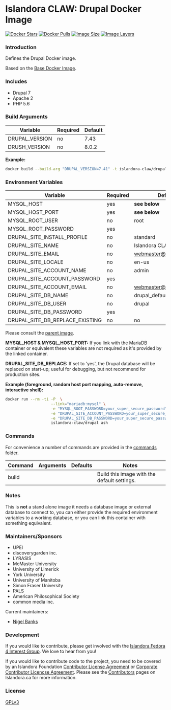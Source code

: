 # Islandora CLAW: Drupal Docker Image

[![Docker Stars](https://img.shields.io/docker/stars/islandora-claw/drupal.svg)](https://hub.docker.com/r/islandora-claw/drupal/)
[![Docker Pulls](https://img.shields.io/docker/pulls/islandora-claw/drupal.svg)](https://hub.docker.com/r/islandora-claw/drupal/)
[![Image Size](https://img.shields.io/imagelayers/image-size/islandora-claw/drupal/latest.svg)](https://imagelayers.io/?images=islandora-claw/drupal:latest)
[![Image Layers](https://img.shields.io/imagelayers/layers/islandora-claw/drupal/latest.svg)](https://imagelayers.io/?images=islandora-claw/drupal:latest)

### Introduction

Defines the Drupal Docker image. 

Based on the [Base Docker Image](https://github.com/Islandora-CLAW/docker-base).

### Includes

* Drupal 7
* Apache 2
* PHP 5.6

### Build Arguments

| Variable       | Required | Default |
|----------------|----------|---------|
| DRUPAL_VERSION | no       |    7.43 |
| DRUSH_VERSION  | no       |   8.0.2 |

**Example:**
```bash
docker build --build-arg "DRUPAL_VERSION=7.41" -t islandora-claw/drupal .
```

### Environment Variables

| Variable                        | Required | Default                 |
|---------------------------------|----------|-------------------------|
| MYSQL_HOST                      | yes      | **see below**           |
| MYSQL_HOST_PORT                 | yes      | **see below**           |
| MYSQL_ROOT_USER                 | no       | root                    |
| MYSQL_ROOT_PASSWORD             | yes      |                         |
| DRUPAL_SITE_INSTALL_PROFILE     | no       | standard                |
| DRUPAL_SITE_NAME                | no       | Islandora CLAW          |
| DRUPAL_SITE_EMAIL               | no       | webmaster@localhost.com |
| DRUPAL_SITE_LOCALE              | no       | en-us                   |
| DRUPAL_SITE_ACCOUNT_NAME        | no       | admin                   |
| DRUPAL_SITE_ACCOUNT_PASSWORD    | yes      |                         |
| DRUPAL_SITE_ACCOUNT_EMAIL       | no       | webmaster@localhost.com |
| DRUPAL_SITE_DB_NAME             | no       | drupal_default          |
| DRUPAL_SITE_DB_USER             | no       | drupal                  |
| DRUPAL_SITE_DB_PASSWORD         | yes      |                         |
| DRUPAL_SITE_DB_REPLACE_EXISTING | no       | no                      |

Please consult the
[parent image](https://github.com/Islandora-CLAW/docker-base).

**MYSQL_HOST & MYSQL_HOST_PORT:** If you link with the MariaDB container or
equivalent these variables are not required as it's provided by the linked
container.

**DRUPAL_SITE_DB_REPLACE:** If set to 'yes', the Drupal database will be
replaced on start-up; useful for debugging, but not recommend for production
sites.

**Example (foreground, random host port mapping, auto-remove, interactive shell):**
```bash
docker run --rm -ti -P  \
                    --link="mariadb:mysql" \
                    -e "MYSQL_ROOT_PASSWORD=your_super_secure_password" \
                    -e "DRUPAL_SITE_ACCOUNT_PASSWORD=your_super_secure_password" \
                    -e "DRUPAL_SITE_DB_PASSWORD=your_super_secure_password" \
                    islandora-claw/drupal ash
```

### Commands

For convenience a number of commands are provided in the [commands](/commands)
folder.

| Command | Arguments | Defaults | Notes                                       |
|---------|-----------|----------|---------------------------------------------|
| build   |           |          | Build this image with the default settings. |

### Notes

This is **not** a stand alone image it needs a database image or external
database to connect to, you can either provide the required environment
variables to a working database, or you can link this container with
something equivalent. 

### Maintainers/Sponsors

* UPEI
* discoverygarden inc.
* LYRASIS
* McMaster University
* University of Limerick
* York University
* University of Manitoba
* Simon Fraser University
* PALS
* American Philosophical Society
* common media inc.

Current maintainers:

* [Nigel Banks](https://github.com/nigelgbanks)

### Development

If you would like to contribute, please get involved with the
[Islandora Fedora 4 Interest Group](https://github.com/Islandora/Islandora-Fedora4-Interest-Group).
We love to hear from you!

If you would like to contribute code to the project, you need to be covered by
an Islandora Foundation
[Contributor License Agreement](http://islandora.ca/sites/default/files/islandora_cla.pdf)
or
[Corporate Contributor Licencse Agreement](http://islandora.ca/sites/default/files/islandora_ccla.pdf).
Please see the [Contributors](http://islandora.ca/resources/contributors) pages
on Islandora.ca for more information.

### License

[GPLv3](http://www.gnu.org/licenses/gpl-3.0.txt)
